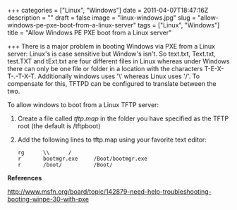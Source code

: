 +++
categories = ["Linux", "Windows"]
date = 2011-04-07T18:47:16Z
description = ""
draft = false
image = "linux-windows.jpg"
slug = "allow-windows-pe-pxe-boot-from-a-linux-server"
tags = ["Linux", "Windows"]
title = "Allow Windows PE PXE boot from a Linux server"

+++
There is a major problem in booting Windows via PXE from a Linux server: Linux's is case sensitive but Window's isn't. So text.txt, Text.txt, test.TXT and tExt.txt are four different files in Linux whereas under Windows there can only be one file or folder in a location with the characters T-E-X-T-.-T-X-T. Additionally windows uses '\\' whereas Linux uses '/'. To compensate for this, TFTPD can be configured to translate between the two.

To allow windows to boot from a Linux TFTP server:

1.  Create a file called _tftp.map_ in the folder you have specified as the TFTP root (the default is /tftpboot)
2.  Add the following lines to tftp.map using your favorite text editor:

		rg      \\      /
		r       bootmgr.exe     /Boot/bootmgr.exe
		r       /boot/          /Boot/

**References**

[http://www.msfn.org/board/topic/142879-need-help-troubleshooting-booting-winpe-30-with-pxe
](http://www.msfn.org/board/topic/142879-need-help-troubleshooting-booting-winpe-30-with-pxe)
